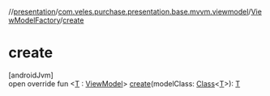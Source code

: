 //[presentation](../../../index.md)/[com.veles.purchase.presentation.base.mvvm.viewmodel](../index.md)/[ViewModelFactory](index.md)/[create](create.md)

# create

[androidJvm]\
open override fun &lt;[T](create.md) : [ViewModel](https://developer.android.com/reference/kotlin/androidx/lifecycle/ViewModel.html)&gt; [create](create.md)(modelClass: [Class](https://developer.android.com/reference/kotlin/java/lang/Class.html)&lt;[T](create.md)&gt;): [T](create.md)
